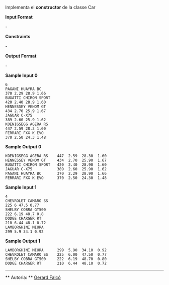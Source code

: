 Implementa el **constructor** de la classe Car

**Input Format**

\-

**Constraints**

\-

**Output Format**

\-

**Sample Input 0**

    6
    PAGANI HUAYRA BC
    370 2.29 28.9 1.66
    BUGATTI CHIRON SPORT
    420 2.40 28.9 1.60
    HENNESSEY VENOM GT
    434 2.70 25.9 1.67
    JAGUAR C-X75
    389 2.60 25.9 1.62
    KOENIGSEGG AGERA RS
    447 2.59 28.3 1.60
    FERRARI FXX K EVO
    370 2.50 24.3 1.48

**Sample Output 0**

    KOENIGSEGG AGERA RS    447  2.59  28.30  1.60 
    HENNESSEY VENOM GT     434  2.70  25.90  1.67 
    BUGATTI CHIRON SPORT   420  2.40  28.90  1.60 
    JAGUAR C-X75           389  2.60  25.90  1.62 
    PAGANI HUAYRA BC       370  2.29  28.90  1.66 
    FERRARI FXX K EVO      370  2.50  24.30  1.48 

**Sample Input 1**

    4
    CHEVROLET CAMARO SS
    225 6 47.5 0.77
    SHELBY COBRA GT500
    222 6.19 48.7 0.8
    DODGE CHARGER RT
    210 6.44 48.1 0.72
    LAMBORGHINI MIURA
    299 5.9 34.1 0.92

**Sample Output 1**

    LAMBORGHINI MIURA      299  5.90  34.10  0.92 
    CHEVROLET CAMARO SS    225  6.00  47.50  0.77 
    SHELBY COBRA GT500     222  6.19  48.70  0.80 
    DODGE CHARGER RT       210  6.44  48.10  0.72

----------

** Autoria: **
[Gerard Falcó](https://github.com/gerardfp)
